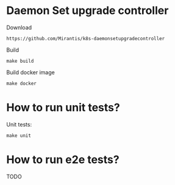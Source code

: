 Daemon Set upgrade controller
============================

Download
```
https://github.com/Mirantis/k8s-daemonsetupgradecontroller
```

Build
```
make build
```

Build docker image
```
make docker
```

How to run unit tests?
======================================
Unit tests:
```
make unit
```

How to run e2e tests?
=====================
TODO
